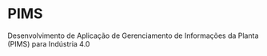 # PIMS
Desenvolvimento de Aplicação de Gerenciamento de Informações da Planta (PIMS) para Indústria 4.0
